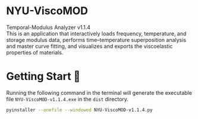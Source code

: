 # NYU-ViscoMOD
Temporal-Modulus Analyzer v1.1.4  
This is an application that interactively loads frequency, temperature, and storage modulus data, performs time–temperature superposition analysis and master curve fitting, and visualizes and exports the viscoelastic properties of materials.
# Getting Start 🚀 
Running the following command in the terminal will generate the executable file `NYU-ViscoMOD-v1.1.4.exe` in the `dist` directory.
```bash  
pyinstaller --onefile --windowed NYU-ViscoMOD-v1.1.4.py
